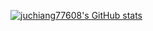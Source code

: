 
[![juchiang77608's GitHub stats](https://github-readme-stats.vercel.app/api?username=juchiang77608)](https://github.com/juchiang77608/github-readme-stats)
